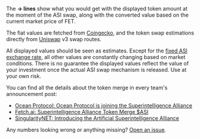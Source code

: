 The **→ lines** show what you would get with the displayed token amount at the moment of the ASI swap, along with the converted value based on the current market price of FET.

The fiat values are fetched from [Coingecko](https://coingecko.com), and the token swap estimations directly from [Uniswap](https://uniswap.org) v3 swap routes.

All displayed values should be seen as estimates. Except for the [fixed ASI exchange rate](https://blog.oceanprotocol.com/ocean-protocol-is-joining-the-superintelligence-alliance-767c82693f24#3c8e), all other values are constantly changing based on market conditions. There is no guarantee the displayed values reflect the value of your investment once the actual ASI swap mechanism is released. Use at your own risk.

You can find all the details about the token merge in every team's announcement post:

- [Ocean Protocol: Ocean Protocol is joining the Superintelligence Alliance](https://blog.oceanprotocol.com/ocean-protocol-is-joining-the-superintelligence-alliance-767c82693f24)
- [Fetch.ai: Superintelligence Alliance Token Merge $ASI](https://fetch.ai/blog/superintelligence-alliance-token-merge-asi)
- [SingularityNET: Introducing the Artificial Superintelligence Alliance](https://blog.singularitynet.io/introducing-the-artificial-superintelligence-alliance-40a4dea01e62)

Any numbers looking wrong or anything missing? [Open an issue](https://github.com/kremalicious/asi-calculator/issues).
